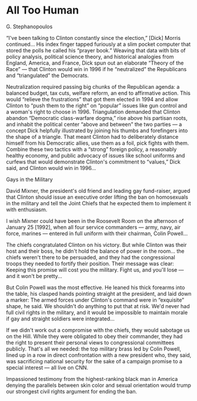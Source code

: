 # All Too Human

G. Stephanopoulos

<a name='triangulation'/>

“I've been talking to Clinton constantly since the election,” [Dick]
Morris continued...  His index finger tapped furiously at a slim
pocket computer that stored the polls he called his “prayer book.”
Weaving that data with bits of policy analysis, political science
theory, and historical analogies from England, America, and France,
Dick spun out an elaborate “Theory of the Race” — that Clinton would
win in 1996 if he “neutralized” the Republicans and “triangulated” the
Democrats.

Neutralization required passing big chunks of the Republican agenda: a
balanced budget, tax cuts, welfare reform, an end to affirmative
action. This would “relieve the frustrations” that got them elected in
1994 and allow Clinton to “push them to the right” on “popular” issues
like gun control and a woman's right to choose in 1996. Triangulation
demanded that Clinton abandon “Democratic class-warfare dogma,” rise
above his partisan roots, and inhabit the political center “above and
between” the two parties — a concept Dick helpfully illustrated by
joining his thumbs and forefingers into the shape of a triangle. That
meant Clinton had to deliberately distance himself from his Democratic
allies, use them as a foil, pick fights with them. Combine these two
tactics with a “strong” foreign policy, a reasonably healthy economy,
and public advocacy of issues like school uniforms and curfews that
would demonstrate Clinton's commitment to “values,” Dick said, and
Clinton would win in 1996...

<a name='gaysinmil'/>

Gays in the Military

David Mixner, the president's old friend and leading gay fund-raiser,
argued that Clinton should issue an executive order lifting the ban on
homosexuals in the military and tell the Joint Chiefs that he expected
them to implement it with enthusiasm.

I wish Mixner could have been in the Roosevelt Room on the afternoon
of January 25 [1992], when all four service commanders — army, navy,
air force, marines — entered in full uniform with their chairman,
Colin Powell...

The chiefs congratulated Clinton on his victory. But while Clinton was
their host and their boss, he didn't hold the balance of power in the
room... the chiefs weren't there to be persuaded, and they had the
congressional troops they needed to fortify their position. Their
message was clear: Keeping this promise will cost you the
military. Fight us, and you'll lose — and it won't be pretty...

But Colin Powell was the most effective. He leaned his thick forearms
into the table, his clasped hands pointing straight at the president,
and laid down a marker: The armed forces under Clinton's command were
in “exquisite” shape, he said. We shouldn't do anything to put that at
risk. We'd never had full civil rights in the military, and it would
be impossible to maintain morale if gay and straight soldiers were
integrated...

If we didn't work out a compromise with the chiefs, they would
sabotage us on the Hill. While they were obligated to obey their
commander, they had the right to present their personal views to
congressional committees publicly. That's all we needed: the top
military brass led by Colin Powell, lined up in a row in direct
confrontation with a new president who, they said, was sacrificing
national security for the sake of a campaign promise to a special
interest — all live on CNN.

Impassioned testimony from the highest-ranking black man in America
denying the parallels between skin color and sexual orientation would
trump our strongest civil rights argument for ending the ban.

